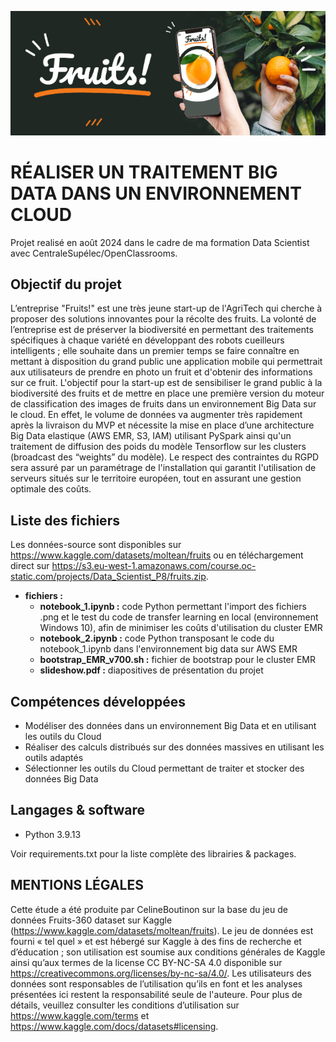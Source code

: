 ![Logo](logo.PNG)

# RÉALISER UN TRAITEMENT BIG DATA DANS UN ENVIRONNEMENT CLOUD

Projet realisé en août 2024 dans le cadre de ma formation Data Scientist avec CentraleSupélec/OpenClassrooms.

## Objectif du projet

L’entreprise "Fruits!" est une très jeune start-up de l'AgriTech qui cherche à proposer des solutions innovantes pour la récolte des fruits. La volonté de l’entreprise est de préserver la biodiversité en permettant des traitements spécifiques à chaque variété en développant des robots cueilleurs intelligents ; elle souhaite dans un premier temps se faire connaître en mettant à disposition du grand public une application mobile qui permettrait aux utilisateurs de prendre en photo un fruit et d'obtenir des informations sur ce fruit. L'objectif pour la start-up est de sensibiliser le grand public à la biodiversité des fruits et de mettre en place une première version du moteur de classification des images de fruits dans un environnement Big Data sur le cloud. En effet, le volume de données va augmenter très rapidement après la livraison du MVP et nécessite la mise en place d’une architecture Big Data elastique (AWS EMR, S3, IAM) utilisant PySpark ainsi qu'un traitement de diffusion des poids du modèle Tensorflow sur les clusters (broadcast des “weights” du modèle). Le respect des contraintes du RGPD sera assuré par un paramétrage de l'installation qui garantit l'utilisation de serveurs situés sur le territoire européen, tout en assurant une gestion optimale des coûts. 


## Liste des fichiers

Les données-source sont disponibles sur https://www.kaggle.com/datasets/moltean/fruits ou en téléchargement direct sur https://s3.eu-west-1.amazonaws.com/course.oc-static.com/projects/Data_Scientist_P8/fruits.zip.



* **fichiers :**
  - **notebook_1.ipynb :** code Python permettant l'import des fichiers .png et le test du code de transfer learning en local (environnement Windows 10), afin de minimiser les coûts d'utilisation du cluster EMR
  - **notebook_2.ipynb :** code Python transposant le code du notebook_1.ipynb dans l'environnement big data sur AWS EMR
  - **bootstrap_EMR_v700.sh :** fichier de bootstrap pour le cluster EMR
  - **slideshow.pdf :** diapositives de présentation du projet
 

## Compétences développées

 * Modéliser des données dans un environnement Big Data et en utilisant les outils du Cloud
 * Réaliser des calculs distribués sur des données massives en utilisant les outils adaptés
 * Sélectionner les outils du Cloud permettant de traiter et stocker des données Big Data


## Langages & software

 * Python 3.9.13

Voir requirements.txt pour la liste complète des librairies & packages.
  

## MENTIONS LÉGALES

Cette étude a été produite par CelineBoutinon sur la base du jeu de données Fruits-360 dataset sur Kaggle (https://www.kaggle.com/datasets/moltean/fruits). Le jeu de données est fourni « tel quel » et est hébergé sur Kaggle à des fins de recherche et d’éducation ; son utilisation est soumise aux conditions générales de Kaggle ainsi qu’aux termes de la license CC BY-NC-SA 4.0 disponible sur https://creativecommons.org/licenses/by-nc-sa/4.0/.  Les utilisateurs des données sont responsables de l’utilisation qu’ils en font et les analyses présentées ici restent la responsabilité seule de l'auteure. Pour plus de détails, veuillez consulter les conditions d’utilisation sur https://www.kaggle.com/terms et https://www.kaggle.com/docs/datasets#licensing.